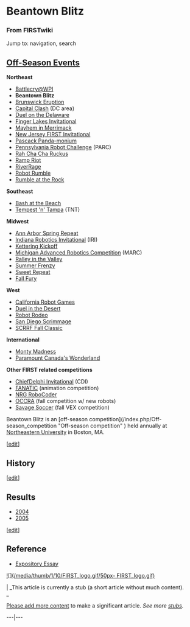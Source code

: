 # Beantown Blitz

### From FIRSTwiki

Jump to: navigation, search

[Off-Season Events](/index.php/Index_of_off-season_competitions "Index of off-
season competitions" )  
---  
  
**Northeast**

  * [Battlecry@WPI](/index.php/Battlecry "Battlecry" )
  * **Beantown Blitz**
  * [Brunswick Eruption](/index.php/Brunswick_Eruption "Brunswick Eruption" )
  * [Capital Clash](/index.php?title=Capital_Clash&action=edit "Capital Clash" ) (DC area) 
  * [Duel on the Delaware](/index.php?title=Duel_on_the_Delaware&action=edit "Duel on the Delaware" )
  * [Finger Lakes Invitational](/index.php/Finger_Lakes_Invitational "Finger Lakes Invitational" )
  * [Mayhem in Merrimack](/index.php/Mayhem_in_Merrimack "Mayhem in Merrimack" )
  * [New Jersey FIRST Invitational](/index.php?title=New_Jersey_FIRST_Invitational&action=edit "New Jersey FIRST Invitational" )
  * [Pascack Panda-monium](/index.php/Pascack_Panda-monium "Pascack Panda-monium" )
  * [Pennsylvania Robot Challenge](/index.php?title=Pennsylvania_Robot_Challenge&action=edit "Pennsylvania Robot Challenge" ) (PARC) 
  * [Rah Cha Cha Ruckus](/index.php/Rah_Cha_Cha_Ruckus "Rah Cha Cha Ruckus" )
  * [Ramp Riot](/index.php/Ramp_Riot "Ramp Riot" )
  * [RiverRage](/index.php/RiverRage "RiverRage" )
  * [Robot Rumble](/index.php/Robot_Rumble "Robot Rumble" )
  * [Rumble at the Rock](/index.php/Rumble_at_the_Rock "Rumble at the Rock" )

**Southeast**

  * [Bash at the Beach](/index.php?title=Bash_at_the_Beach&action=edit "Bash at the Beach" )
  * [Tempest 'n' Tampa](/index.php/Tempest_%27n%27_Tampa "Tempest 'n' Tampa" ) (TNT) 

**Midwest**

  * [Ann Arbor Spring Repeat](/index.php?title=Ann_Arbor_Spring_Repeat&action=edit "Ann Arbor Spring Repeat" )
  * [Indiana Robotics Invitational](/index.php/Indiana_Robotics_Invitational "Indiana Robotics Invitational" ) (IRI) 
  * [Kettering Kickoff](/index.php/Kettering_Kickoff "Kettering Kickoff" )
  * [Michigan Advanced Robotics Competition](/index.php/Michigan_Advanced_Robotics_Competition "Michigan Advanced Robotics Competition" ) (MARC) 
  * [Ralley in the Valley](/index.php?title=Ralley_in_the_Valley&action=edit "Ralley in the Valley" )
  * [Summer Frenzy](/index.php?title=Summer_Frenzy&action=edit "Summer Frenzy" )
  * [Sweet Repeat](/index.php?title=Sweet_Repeat&action=edit "Sweet Repeat" )
  * [Fall Fury](/index.php?title=Fall_Fury&action=edit "Fall Fury" )

**West**

  * [California Robot Games](/index.php?title=California_Robot_Games&action=edit "California Robot Games" )
  * [Duel in the Desert](/index.php/Duel_in_the_Desert "Duel in the Desert" )
  * [Robot Rodeo](/index.php?title=Robot_Rodeo&action=edit "Robot Rodeo" )
  * [San Diego Scrimmage](/index.php/San_Diego_Scrimmage "San Diego Scrimmage" )
  * [SCRRF Fall Classic](/index.php?title=SCRRF_Fall_Classic&action=edit "SCRRF Fall Classic" )

**International**

  * [Monty Madness](/index.php/Monty_Madness "Monty Madness" )
  * [Paramount Canada's Wonderland](/index.php/Paramount_Canada%27s_Wonderland "Paramount Canada's Wonderland" )

**Other FIRST related competitions**

  * [ChiefDelphi Invitational](/index.php?title=ChiefDelphi_Invitational&action=edit "ChiefDelphi Invitational" ) (CDI) 
  * [FANATIC](/index.php?title=FANATIC&action=edit "FANATIC" ) (animation competition) 
  * [NRG RoboCoder](/index.php?title=NRG_RoboCoder&action=edit "NRG RoboCoder" )
  * [OCCRA](/index.php/OCCRA "OCCRA" ) (fall competition w/ new robots) 
  * [Savage Soccer](/index.php/Savage_Soccer "Savage Soccer" ) (fall VEX competition)   
  
  
Beantown Blitz is an [off-season competition](/index.php/Off-
season_competition "Off-season competition" ) held annually at [Northeastern
University](http://www.neu.edu "http://www.neu.edu" ) in Boston, MA.

[[edit](/index.php?title=Beantown_Blitz&action=edit&section=1 "Edit section:
History" )]

## History

[[edit](/index.php?title=Beantown_Blitz&action=edit&section=2 "Edit section:
Results" )]

## Results

  * [2004](/index.php/Beantown_Blitz_%282004%29 "Beantown Blitz \(2004\)" )
  * [2005](/index.php?title=Beantown_Blitz_%282005%29&action=edit "Beantown Blitz \(2005\)" )

[[edit](/index.php?title=Beantown_Blitz&action=edit&section=3 "Edit section:
Reference" )]

## Reference

  * [Expository Essay](http://www.trustedessays.net/expositoryessay.html "http://www.trustedessays.net/expositoryessay.html" )

[![](/media/thumb/1/10/FIRST_logo.gif/50px-
FIRST_logo.gif)](/index.php/Image:FIRST_logo.gif "" )

|  _This article is currently a stub (a short article without much content).  
_

[Please add more
content](http://www.firstwiki.net/index.php?title=Beantown_Blitz&action=edit
"http://www.firstwiki.net/index.php?title=Beantown_Blitz&action=edit" ) to
make a significant article. _See more [stubs](/index.php/Special:Shortpages
"Special:Shortpages" )._  
  
---|---  
  
